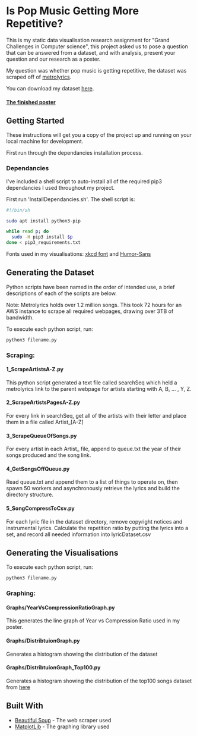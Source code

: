 # Is Pop Music Getting More Repetitive?

This is my static data visualisation research assignment for "Grand Challenges in Computer science", this project asked us to pose a question that can be answered from a dataset, and with analysis, present your question and our research as a poster.

My question was whether pop music is getting repetitive, the dataset was scraped off of [metrolyrics](http://www.metrolyrics.com/).

You can download my dataset [here](lyricDataset.csv).

#### [The finished poster](Poster_A4.pdf)

## Getting Started

These instructions will get you a copy of the project up and running on your local machine for development.

First run through the dependancies installation process.

### Dependancies

I've included a shell script to auto-install all of the required pip3 dependancies I used throughout my project.

First run 'InstallDependancies.sh'. The shell script is:

```sh
#!/bin/sh

sudo apt install python3-pip

while read p; do
  sudo -H pip3 install $p
done < pip3_requirements.txt
```

Fonts used in my visualisations: [xkcd font](/fonts/xkcd.tff) and [Humor-Sans](/fonts/Humor-Sans.tff)

## Generating the Dataset

Python scripts have been named in the order of intended use, a brief descriptions of each of the scripts are below.

Note: Metrolyrics holds over 1.2 million songs. This took 72 hours for an AWS instance to scrape all required webpages, drawing over 3TB of bandwidth.

To execute each python script, run:
```sh
python3 filename.py
```

### Scraping:

#### 1_ScrapeArtistsA-Z.py
This python script generated a text file called searchSeq which held a metrolyrics link to the parent webpage for artists starting with A, B, ... , Y,  Z. 

#### 2_ScrapeArtistsPagesA-Z.py
For every link in searchSeq, get all of the artists with their letter and place them in a file called Artist_[A-Z]

#### 3_ScrapeQueueOfSongs.py
For every artist in each Artist_ file, append to queue.txt the year of their songs produced and the song link.

#### 4_GetSongsOffQueue.py
Read queue.txt and append them to a list of things to operate on, then spawn 50 workers and asynchronously retrieve the lyrics and build the directory structure.

#### 5_SongCompressToCsv.py
For each lyric file in the dataset directory, remove copyright notices and instrumental lyrics. Calculate the repetition ratio by putting the lyrics into a set, and record all needed information into lyricDataset.csv

## Generating the Visualisations

To execute each python script, run:
```sh
python3 filename.py
```

### Graphing:

#### Graphs/YearVsCompressionRatioGraph.py
This generates the line graph of Year vs Compression Ratio used in my poster.

#### Graphs/DistribtuionGraph.py
Generates a histogram showing the distribution of the dataset

#### Graphs/DistribtuionGraph_Top100.py
Generates a histogram showing the distribution of the top100 songs dataset from [here](https://github.com/walkerkq/musiclyrics/blob/master/billboard_lyrics_1964-2015.csv)

## Built With

* [Beautiful Soup](https://www.crummy.com/software/BeautifulSoup/) - The web scraper used
* [MatplotLib](https://matplotlib.org/) - The graphing library used
